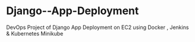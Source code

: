 # Django--App-Deployment
DevOps Project of Django App Deployment on EC2 using Docker , Jenkins &amp; Kubernetes Minikube
